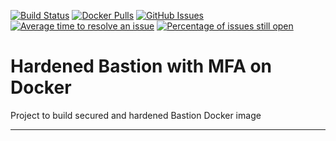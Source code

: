 [![Build Status](https://travis-ci.org/oleggorj/bastion-image.svg)](https://travis-ci.org/oleggorj/bastion-image)
[![Docker Pulls](https://img.shields.io/docker/pulls/oleggorj/bastion-image.svg)](https://hub.docker.com/r/oleggorj/bastion-image)
[![GitHub Issues](https://img.shields.io/github/issues/oleggorj/bastion-image.svg)](https://github.com/oleggorj/bastion-image/issues)
[![Average time to resolve an issue](http://isitmaintained.com/badge/resolution/oleggorj/bastion-image.svg)](http://isitmaintained.com/project/oleggorj/bastion-image "Average time to resolve an issue")
[![Percentage of issues still open](http://isitmaintained.com/badge/open/oleggorj/bastion-image.svg)](http://isitmaintained.com/project/oleggorj/bastion-image "Percentage of issues still open")

# Hardened Bastion with MFA on Docker

Project to build secured and hardened Bastion Docker image






---
